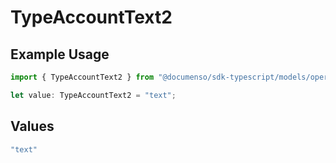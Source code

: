 # TypeAccountText2

## Example Usage

```typescript
import { TypeAccountText2 } from "@documenso/sdk-typescript/models/operations";

let value: TypeAccountText2 = "text";
```

## Values

```typescript
"text"
```